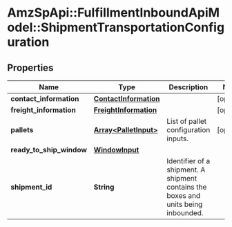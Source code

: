 # AmzSpApi::FulfillmentInboundApiModel::ShipmentTransportationConfiguration

## Properties
Name | Type | Description | Notes
------------ | ------------- | ------------- | -------------
**contact_information** | [**ContactInformation**](ContactInformation.md) |  | [optional] 
**freight_information** | [**FreightInformation**](FreightInformation.md) |  | [optional] 
**pallets** | [**Array&lt;PalletInput&gt;**](PalletInput.md) | List of pallet configuration inputs. | [optional] 
**ready_to_ship_window** | [**WindowInput**](WindowInput.md) |  | 
**shipment_id** | **String** | Identifier of a shipment. A shipment contains the boxes and units being inbounded. | 

